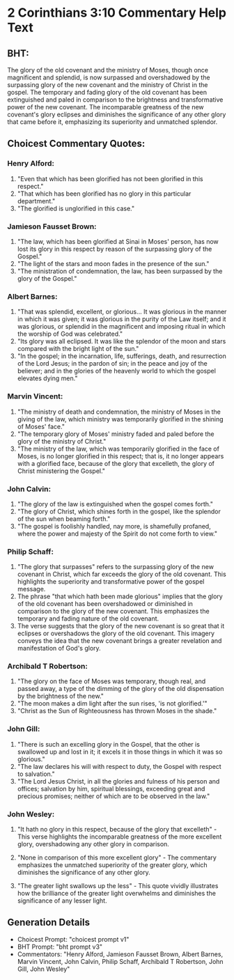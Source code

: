 # 2 Corinthians 3:10 Commentary Help Text

## BHT:
The glory of the old covenant and the ministry of Moses, though once magnificent and splendid, is now surpassed and overshadowed by the surpassing glory of the new covenant and the ministry of Christ in the gospel. The temporary and fading glory of the old covenant has been extinguished and paled in comparison to the brightness and transformative power of the new covenant. The incomparable greatness of the new covenant's glory eclipses and diminishes the significance of any other glory that came before it, emphasizing its superiority and unmatched splendor.

## Choicest Commentary Quotes:
### Henry Alford:
1. "Even that which has been glorified has not been glorified in this respect."
2. "That which has been glorified has no glory in this particular department."
3. "The glorified is unglorified in this case."

### Jamieson Fausset Brown:
1. "The law, which has been glorified at Sinai in Moses' person, has now lost its glory in this respect by reason of the surpassing glory of the Gospel."
2. "The light of the stars and moon fades in the presence of the sun."
3. "The ministration of condemnation, the law, has been surpassed by the glory of the Gospel."

### Albert Barnes:
1. "That was splendid, excellent, or glorious... It was glorious in the manner in which it was given; it was glorious in the purity of the Law itself; and it was glorious, or splendid in the magnificent and imposing ritual in which the worship of God was celebrated."
2. "Its glory was all eclipsed. It was like the splendor of the moon and stars compared with the bright light of the sun."
3. "In the gospel; in the incarnation, life, sufferings, death, and resurrection of the Lord Jesus; in the pardon of sin; in the peace and joy of the believer; and in the glories of the heavenly world to which the gospel elevates dying men."

### Marvin Vincent:
1. "The ministry of death and condemnation, the ministry of Moses in the giving of the law, which ministry was temporarily glorified in the shining of Moses' face."
2. "The temporary glory of Moses' ministry faded and paled before the glory of the ministry of Christ."
3. "The ministry of the law, which was temporarily glorified in the face of Moses, is no longer glorified in this respect; that is, it no longer appears with a glorified face, because of the glory that excelleth, the glory of Christ ministering the Gospel."

### John Calvin:
1. "The glory of the law is extinguished when the gospel comes forth."
2. "The glory of Christ, which shines forth in the gospel, like the splendor of the sun when beaming forth."
3. "The gospel is foolishly handled, nay more, is shamefully profaned, where the power and majesty of the Spirit do not come forth to view."

### Philip Schaff:
1. "The glory that surpasses" refers to the surpassing glory of the new covenant in Christ, which far exceeds the glory of the old covenant. This highlights the superiority and transformative power of the gospel message.
2. The phrase "that which hath been made glorious" implies that the glory of the old covenant has been overshadowed or diminished in comparison to the glory of the new covenant. This emphasizes the temporary and fading nature of the old covenant.
3. The verse suggests that the glory of the new covenant is so great that it eclipses or overshadows the glory of the old covenant. This imagery conveys the idea that the new covenant brings a greater revelation and manifestation of God's glory.

### Archibald T Robertson:
1. "The glory on the face of Moses was temporary, though real, and passed away, a type of the dimming of the glory of the old dispensation by the brightness of the new." 
2. "The moon makes a dim light after the sun rises, 'is not glorified.'"
3. "Christ as the Sun of Righteousness has thrown Moses in the shade."

### John Gill:
1. "There is such an excelling glory in the Gospel, that the other is swallowed up and lost in it; it excels it in those things in which it was so glorious."
2. "The law declares his will with respect to duty, the Gospel with respect to salvation."
3. "The Lord Jesus Christ, in all the glories and fulness of his person and offices; salvation by him, spiritual blessings, exceeding great and precious promises; neither of which are to be observed in the law."

### John Wesley:
1. "It hath no glory in this respect, because of the glory that excelleth" - This verse highlights the incomparable greatness of the more excellent glory, overshadowing any other glory in comparison.

2. "None in comparison of this more excellent glory" - The commentary emphasizes the unmatched superiority of the greater glory, which diminishes the significance of any other glory.

3. "The greater light swallows up the less" - This quote vividly illustrates how the brilliance of the greater light overwhelms and diminishes the significance of any lesser light.


## Generation Details
- Choicest Prompt: "choicest prompt v1"
- BHT Prompt: "bht prompt v3"
- Commentators: "Henry Alford, Jamieson Fausset Brown, Albert Barnes, Marvin Vincent, John Calvin, Philip Schaff, Archibald T Robertson, John Gill, John Wesley"
